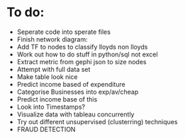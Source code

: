 # To do:

- Seperate code into sperate files
- Finish network diagram:
 - Add TF to nodes to classify lloyds non lloyds
 - Work out how to do stuff in python/sql not excel
 - Extract metric from gephi json to size nodes
 - Attempt with full data set
 - Make table look nice
- Predict income based of expenditure
- Categorise Businesses into exp/av/cheap
- Predict income base of this
- Look into Timestamps?
- Visualize data with tableau concurrently
- Try out different unsupervised (clusterring) techniques
- FRAUD DETECTION

